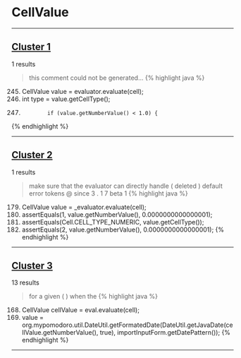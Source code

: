 # CellValue

***

## [Cluster 1](./1)
1 results
> this comment could not be generated...
{% highlight java %}
245. CellValue value = evaluator.evaluate(cell);
246. int type = value.getCellType();
263.             if (value.getNumberValue() < 1.0) {
{% endhighlight %}

***

## [Cluster 2](./2)
1 results
> make sure that the evaluator can directly handle ( deleted ) default error tokens @ since 3 . 1 7 beta 1 
{% highlight java %}
179. CellValue value = _evaluator.evaluate(cell);
180. assertEquals(1, value.getNumberValue(), 0.0000000000000001);
181. assertEquals(Cell.CELL_TYPE_NUMERIC, value.getCellType());
195. assertEquals(2, value.getNumberValue(), 0.0000000000000001);
{% endhighlight %}

***

## [Cluster 3](./3)
13 results
> for a given ( ) when the 
{% highlight java %}
168. CellValue cellValue = eval.evaluate(cell);
169. value = org.mypomodoro.util.DateUtil.getFormatedDate(DateUtil.getJavaDate(cellValue.getNumberValue(), true), importInputForm.getDatePattern());
{% endhighlight %}

***

